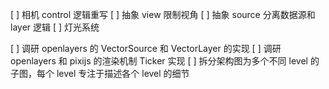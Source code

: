 [ ] 相机 control 逻辑重写
[ ] 抽象 view 限制视角
[ ] 抽象 source 分离数据源和 layer 逻辑
[ ] 灯光系统

[ ] 调研 openlayers 的 VectorSource 和 VectorLayer 的实现
[ ] 调研 openlayers 和 pixijs 的渲染机制 Ticker 实现
[ ] 拆分架构图为多个不同 level 的子图，每个 level 专注于描述各个 level 的细节
